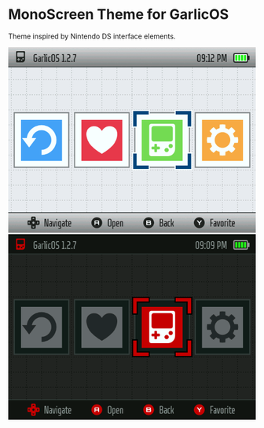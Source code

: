 # MonoScreen Theme for GarlicOS

Theme inspired by Nintendo DS interface elements.

![screenshot](/Screenshots/main_menu.png)
![screenshot](/Screenshots/main_menu_dark.png)

